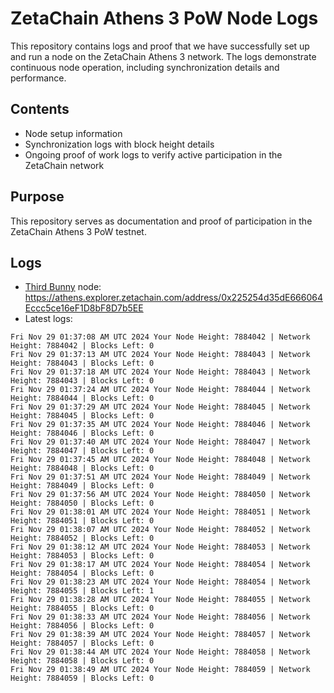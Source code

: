 # ZetaChain Athens 3 PoW Node Logs
This repository contains logs and proof that we have successfully set up and run a node on the ZetaChain Athens 3 network. The logs demonstrate continuous node operation, including synchronization details and performance.

## Contents
- Node setup information
- Synchronization logs with block height details
- Ongoing proof of work logs to verify active participation in the ZetaChain network

## Purpose
This repository serves as documentation and proof of participation in the ZetaChain Athens 3 PoW testnet.

## Logs

- [Third Bunny](https://thirdbunny.xyz/) node: https://athens.explorer.zetachain.com/address/0x225254d35dE666064Eccc5ce16eF1D8bF8D7b5EE
- Latest logs:
```
Fri Nov 29 01:37:08 AM UTC 2024 Your Node Height: 7884042 | Network Height: 7884042 | Blocks Left: 0
Fri Nov 29 01:37:13 AM UTC 2024 Your Node Height: 7884043 | Network Height: 7884043 | Blocks Left: 0
Fri Nov 29 01:37:18 AM UTC 2024 Your Node Height: 7884043 | Network Height: 7884043 | Blocks Left: 0
Fri Nov 29 01:37:24 AM UTC 2024 Your Node Height: 7884044 | Network Height: 7884044 | Blocks Left: 0
Fri Nov 29 01:37:29 AM UTC 2024 Your Node Height: 7884045 | Network Height: 7884045 | Blocks Left: 0
Fri Nov 29 01:37:35 AM UTC 2024 Your Node Height: 7884046 | Network Height: 7884046 | Blocks Left: 0
Fri Nov 29 01:37:40 AM UTC 2024 Your Node Height: 7884047 | Network Height: 7884047 | Blocks Left: 0
Fri Nov 29 01:37:45 AM UTC 2024 Your Node Height: 7884048 | Network Height: 7884048 | Blocks Left: 0
Fri Nov 29 01:37:51 AM UTC 2024 Your Node Height: 7884049 | Network Height: 7884049 | Blocks Left: 0
Fri Nov 29 01:37:56 AM UTC 2024 Your Node Height: 7884050 | Network Height: 7884050 | Blocks Left: 0
Fri Nov 29 01:38:01 AM UTC 2024 Your Node Height: 7884051 | Network Height: 7884051 | Blocks Left: 0
Fri Nov 29 01:38:07 AM UTC 2024 Your Node Height: 7884052 | Network Height: 7884052 | Blocks Left: 0
Fri Nov 29 01:38:12 AM UTC 2024 Your Node Height: 7884053 | Network Height: 7884053 | Blocks Left: 0
Fri Nov 29 01:38:17 AM UTC 2024 Your Node Height: 7884054 | Network Height: 7884054 | Blocks Left: 0
Fri Nov 29 01:38:23 AM UTC 2024 Your Node Height: 7884054 | Network Height: 7884055 | Blocks Left: 1
Fri Nov 29 01:38:28 AM UTC 2024 Your Node Height: 7884055 | Network Height: 7884055 | Blocks Left: 0
Fri Nov 29 01:38:33 AM UTC 2024 Your Node Height: 7884056 | Network Height: 7884056 | Blocks Left: 0
Fri Nov 29 01:38:39 AM UTC 2024 Your Node Height: 7884057 | Network Height: 7884057 | Blocks Left: 0
Fri Nov 29 01:38:44 AM UTC 2024 Your Node Height: 7884058 | Network Height: 7884058 | Blocks Left: 0
Fri Nov 29 01:38:49 AM UTC 2024 Your Node Height: 7884059 | Network Height: 7884059 | Blocks Left: 0
```

